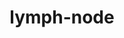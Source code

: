 ---
title: lymph-node
release_version: v1.1
hra_release_version:
  - v1.0
  - v1.1
  - v1.2
type: asct-b
description: '[Anatomical Structures, Cell Types, plus Biomarkers (ASCT+B) tables](https://hubmapconsortium.github.io/ccf/pages/ccf-anatomical-structures.html) aim to capture the nested *part_of* structure of anatomical human body parts, the typology of cells, and biomarkers used to identify cell types. The tables are authored and reviewed by an international team of experts.'
creators:
  - 0000-0002-7250-3569
  - 0000-0003-4379-8967
  - 0000-0001-6870-0300
project_leads:
  - 0000-0002-3321-6137
reviewers:
  - 0000-0002-3522-8932
  - 0000-0003-4632-0301
  - 0000-0001-7688-1439
  - 0000-0002-4404-8116
  - 0000-0001-7655-4833
creation_date: 2021-12-01T00:00:00
license: CC BY 4.0
publisher:  HuBMAP 
funder:  National Institutes of Health 
award_number:  OT2OD026671 
hubmap_id:  HBM573.SHCQ.259 
datatable: ASCT-B_NIH_Lymph_Node.csv
doi: https://doi.org/10.48539/HBM573.SHCQ.259
---